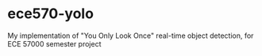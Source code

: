 # ece570-yolo
My implementation of "You Only Look Once" real-time object detection, for ECE 57000 semester project
